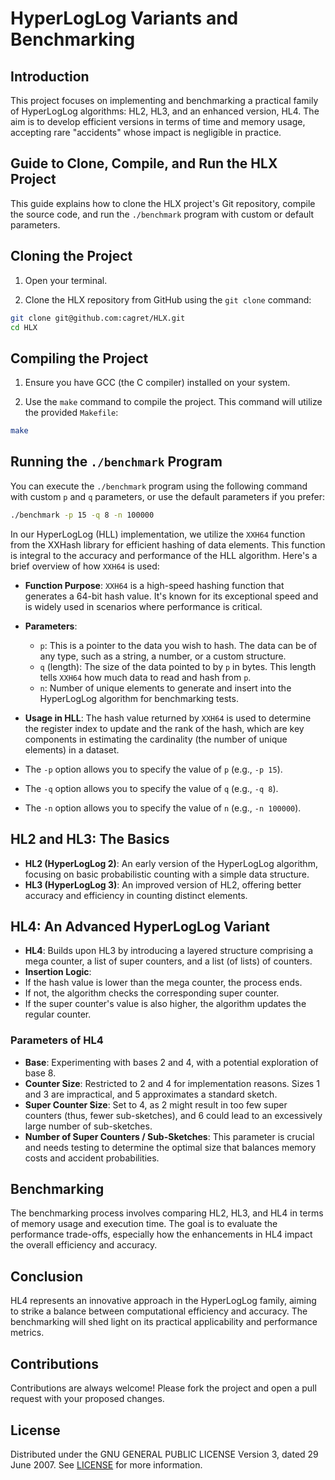 
# HyperLogLog Variants and Benchmarking

## Introduction
This project focuses on implementing and benchmarking a practical family of HyperLogLog algorithms: HL2, HL3, and an enhanced version, HL4. The aim is to develop efficient versions in terms of time and memory usage, accepting rare "accidents" whose impact is negligible in practice.


## Guide to Clone, Compile, and Run the HLX Project

This guide explains how to clone the HLX project's Git repository, compile the source code, and run the `./benchmark` program with custom or default parameters.

## Cloning the Project

1. Open your terminal.

2. Clone the HLX repository from GitHub using the `git clone` command:
```bash
git clone git@github.com:cagret/HLX.git
cd HLX
```

## Compiling the Project

1. Ensure you have GCC (the C compiler) installed on your system.

2. Use the `make` command to compile the project. This command will utilize the provided `Makefile`:

```bash
make
```


## Running the `./benchmark` Program

You can execute the `./benchmark` program using the following command with custom `p` and `q` parameters, or use the default parameters if you prefer:

```bash
./benchmark -p 15 -q 8 -n 100000
```

In our HyperLogLog (HLL) implementation, we utilize the `XXH64` function from the XXHash library for efficient hashing of data elements. This function is integral to the accuracy and performance of the HLL algorithm. Here's a brief overview of how `XXH64` is used:

- **Function Purpose**: `XXH64` is a high-speed hashing function that generates a 64-bit hash value. It's known for its exceptional speed and is widely used in scenarios where performance is critical.

- **Parameters**:
  - `p`: This is a pointer to the data you wish to hash. The data can be of any type, such as a string, a number, or a custom structure.
  - `q` (length): The size of the data pointed to by `p` in bytes. This length tells `XXH64` how much data to read and hash from `p`.
  - `n`: Number of unique elements to generate and insert into the HyperLogLog algorithm for benchmarking tests.

- **Usage in HLL**: The hash value returned by `XXH64` is used to determine the register index to update and the rank of the hash, which are key components in estimating the cardinality (the number of unique elements) in a dataset.
- The `-p` option allows you to specify the value of `p` (e.g., `-p 15`).

- The `-q` option allows you to specify the value of `q` (e.g., `-q 8`).

- The `-n` option allows you to specify the value of `n` (e.g., `-n 100000`).


## HL2 and HL3: The Basics
- **HL2 (HyperLogLog 2)**: An early version of the HyperLogLog algorithm, focusing on basic probabilistic counting with a simple data structure.
- **HL3 (HyperLogLog 3)**: An improved version of HL2, offering better accuracy and efficiency in counting distinct elements.

## HL4: An Advanced HyperLogLog Variant
- **HL4**: Builds upon HL3 by introducing a layered structure comprising a mega counter, a list of super counters, and a list (of lists) of counters.
- **Insertion Logic**: 
- If the hash value is lower than the mega counter, the process ends.
- If not, the algorithm checks the corresponding super counter.
- If the super counter's value is also higher, the algorithm updates the regular counter.

### Parameters of HL4
- **Base**: Experimenting with bases 2 and 4, with a potential exploration of base 8.
- **Counter Size**: Restricted to 2 and 4 for implementation reasons. Sizes 1 and 3 are impractical, and 5 approximates a standard sketch.
- **Super Counter Size**: Set to 4, as 2 might result in too few super counters (thus, fewer sub-sketches), and 6 could lead to an excessively large number of sub-sketches.
- **Number of Super Counters / Sub-Sketches**: This parameter is crucial and needs testing to determine the optimal size that balances memory costs and accident probabilities.

## Benchmarking
The benchmarking process involves comparing HL2, HL3, and HL4 in terms of memory usage and execution time. The goal is to evaluate the performance trade-offs, especially how the enhancements in HL4 impact the overall efficiency and accuracy.

## Conclusion
HL4 represents an innovative approach in the HyperLogLog family, aiming to strike a balance between computational efficiency and accuracy. The benchmarking will shed light on its practical applicability and performance metrics.

## Contributions
Contributions are always welcome! Please fork the project and open a pull request with your proposed changes.

## License
Distributed under the GNU GENERAL PUBLIC LICENSE Version 3, dated 29 June 2007. See [LICENSE](LICENSE) for more information.



